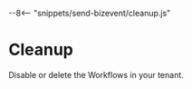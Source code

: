 --8<-- "snippets/send-bizevent/cleanup.js"

# Cleanup

Disable or delete the Workflows in your tenant.